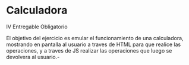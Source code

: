 # Calculadora
IV Entregable Obligatorio

El objetivo del ejercicio es emular el funcionamiento de una calculadora, mostrando en pantalla al usuario a traves de HTML para que realice las operaciones, y a traves de JS realizar las operaciones que luego se devolvera al usuario.-
